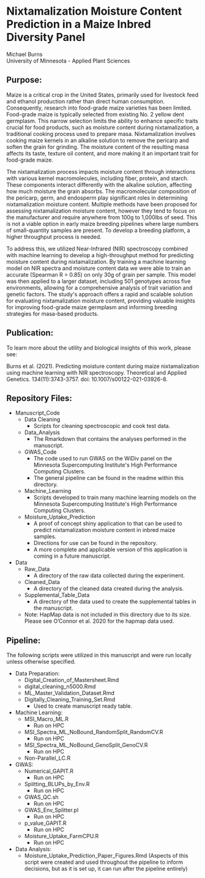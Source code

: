 # Nixtamalization Moisture Content Prediction in a Maize Inbred Diversity Panel
Michael Burns <br> University of Minnesota - Applied Plant Sciences

## Purpose:
Maize is a critical crop in the United States, primarily used for livestock feed and ethanol production rather than direct 
human consumption. Consequently, research into food-grade maize varieties has been limited. Food-grade maize is typically 
selected from existing No. 2 yellow dent germplasm. This narrow selection limits the ability to enhance specific traits 
crucial for food products, such as moisture content during nixtamalization, a traditional cooking process used to prepare masa. 
Nixtamalization involves cooking maize kernels in an alkaline solution to remove the pericarp and soften the grain for grinding. 
The moisture content of the resulting masa affects its taste, texture oil content, and more making it an important trait for 
food-grade maize.

The nixtamalization process impacts moisture content through interactions with various kernel macromolecules, including fiber, 
protein, and starch. These components interact differently with the alkaline solution, affecting how much moisture the grain 
absorbs. The macromolecular composition of the pericarp, germ, and endosperm play significant roles in determining nixtamalization 
moisture content. Multiple methods have been proposed for assessing nixtamalization moisture content, however they tend to focus
on the manufacturer and require anywhere from 100g to 1,000lbs of seed. This is not a viable option in early maize breeding pipelines
where large numbers of small-quantity samples are present. To develop a breeding platform, a higher throughput process is needed.

To address this, we utilized Near-Infrared (NIR) spectroscopy combined with machine learning to develop a high-throughput method 
for predicting moisture content during nixtamalization. By training a machine learning model on NIR spectra and moisture content 
data we were able to train an accurate (Spearman R = 0.85) on only 30g of grain per sample. This model was then applied to a larger 
dataset, including 501 genotypes across five environments, allowing for a comprehensive analysis of trait variation and genetic factors. 
The study's approach offers a rapid and scalable solution for evaluating nixtamalization moisture content, providing valuable 
insights for improving food-grade maize germplasm and informing breeding strategies for masa-based products.

## Publication:
To learn more about the utility and biological insights of this work, please see:

Burns et al. (2021). Predicting moisture content during maize nixtamalization using machine learning with NIR spectroscopy.
Theoretical and Applied Genetics. 134(11):3743-3757.
doi: 10.1007/s00122-021-03926-8.

## Repository Files:
- Manuscript_Code
  - Data Cleaning
    - Scripts for cleaning spectroscopic and cook test data.
  - Data_Analysis
    - The Rmarkdown that contains the analyses performed in the manuscript.
  - GWAS_Code
    - The code used to run GWAS on the WiDiv panel on the Minnesota Supercomputing Institute's High Performance Computing Clusters.
    - The general pipeline can be found in the readme within this directory.
  - Machine_Learning
    - Scripts developed to train many machine learning models on the Minnesota Supercomputing Institute's High Performance Computing Clusters.
  - Moisture_Uptake_Prediction
    - A proof of concept shiny application to that can be used to predict nixtamalization moisture content in inbred maize samples.
    - Directions for use can be found in the repository.
    - A more complete and applicable version of this application is coming in a future manuscript.
- Data
  - Raw_Data
    - A directory of the raw data collected during the experiment.  
  - Cleaned_Data
    - A directory of the cleaned data created during the analysis.
  - Supplemental_Table_Data
    - A directory of the data used to create the supplemental tables in the manuscript.
  - Note: HapMap data is not included in this directory due to its size. Please see O’Connor et al. 2020 for the hapmap data used.
 
## Pipeline:
The following scripts were utilized in this manuscript and were run locally unless otherwise specified.

  - Data Preparation:
    - Digital_Creation_of_Mastersheet.Rmd
    - digital_cleaning_n5000.Rmd
    - ML_Master_Validation_Dataset.Rmd
    - Digitally_Cleaning_Training_Set.Rmd
      - Used to create manuscript ready table.
  - Machine Learning:
    - MSI_Macro_ML.R
      - Run on HPC
    - MSI_Spectra_ML_NoBound_RandomSplit_RandomCV.R
      - Run on HPC
    - MSI_Spectra_ML_NoBound_GenoSplit_GenoCV.R
      - Run on HPC
    - Non-Parallel_LC.R
  - GWAS:
    - Numerical_GAPIT.R
      - Run on HPC
    - Splitting_BLUPs_by_Env.R
      - Run on HPC
    - GWAS_QC.sh
      - Run on HPC
    - GWAS_Env_Splitter.pl
      - Run on HPC
    - p_value_GAPIT.R
      - Run on HPC
    - Moisture_Uptake_FarmCPU.R
      - Run on HPC
  - Data Analysis:
    - Moisture_Uptake_Prediction_Paper_Figures.Rmd (Aspects of this script were created and used throughout the pipeline to inform decisions, but as it is set up, it can run after the pipeline entirely)
    
